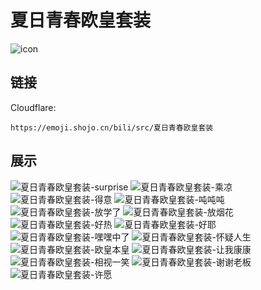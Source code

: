 # 夏日青春欧皇套装
![icon](https://emoji.shojo.cn/bili/src/夏日青春欧皇套装/icon.png)
## 链接
Cloudflare:
```
https://emoji.shojo.cn/bili/src/夏日青春欧皇套装
```
## 展示
![夏日青春欧皇套装-surprise](https://emoji.shojo.cn/bili/src/夏日青春欧皇套装/夏日青春欧皇套装-surprise.png)
![夏日青春欧皇套装-乘凉](https://emoji.shojo.cn/bili/src/夏日青春欧皇套装/夏日青春欧皇套装-乘凉.png)
![夏日青春欧皇套装-得意](https://emoji.shojo.cn/bili/src/夏日青春欧皇套装/夏日青春欧皇套装-得意.png)
![夏日青春欧皇套装-吨吨吨](https://emoji.shojo.cn/bili/src/夏日青春欧皇套装/夏日青春欧皇套装-吨吨吨.png)
![夏日青春欧皇套装-放学了](https://emoji.shojo.cn/bili/src/夏日青春欧皇套装/夏日青春欧皇套装-放学了.png)
![夏日青春欧皇套装-放烟花](https://emoji.shojo.cn/bili/src/夏日青春欧皇套装/夏日青春欧皇套装-放烟花.png)
![夏日青春欧皇套装-好热](https://emoji.shojo.cn/bili/src/夏日青春欧皇套装/夏日青春欧皇套装-好热.png)
![夏日青春欧皇套装-好耶](https://emoji.shojo.cn/bili/src/夏日青春欧皇套装/夏日青春欧皇套装-好耶.png)
![夏日青春欧皇套装-嘿嘿中了](https://emoji.shojo.cn/bili/src/夏日青春欧皇套装/夏日青春欧皇套装-嘿嘿中了.png)
![夏日青春欧皇套装-怀疑人生](https://emoji.shojo.cn/bili/src/夏日青春欧皇套装/夏日青春欧皇套装-怀疑人生.png)
![夏日青春欧皇套装-欧皇本皇](https://emoji.shojo.cn/bili/src/夏日青春欧皇套装/夏日青春欧皇套装-欧皇本皇.png)
![夏日青春欧皇套装-让我康康](https://emoji.shojo.cn/bili/src/夏日青春欧皇套装/夏日青春欧皇套装-让我康康.png)
![夏日青春欧皇套装-相视一笑](https://emoji.shojo.cn/bili/src/夏日青春欧皇套装/夏日青春欧皇套装-相视一笑.png)
![夏日青春欧皇套装-谢谢老板](https://emoji.shojo.cn/bili/src/夏日青春欧皇套装/夏日青春欧皇套装-谢谢老板.png)
![夏日青春欧皇套装-许愿](https://emoji.shojo.cn/bili/src/夏日青春欧皇套装/夏日青春欧皇套装-许愿.png)
